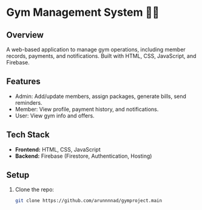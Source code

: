 # Gym Management System 🏋️‍♂️

## Overview
A web-based application to manage gym operations, including member records, payments, and notifications. Built with HTML, CSS, JavaScript, and Firebase.

## Features
- Admin: Add/update members, assign packages, generate bills, send reminders.
- Member: View profile, payment history, and notifications.
- User: View gym info and offers.

## Tech Stack
- **Frontend:** HTML, CSS, JavaScript
- **Backend:** Firebase (Firestore, Authentication, Hosting)

## Setup
1. Clone the repo:
   ```bash
   git clone https://github.com/arunnnnad/gymproject.main
